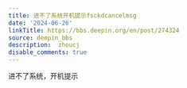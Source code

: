 ```yaml
---
title: 进不了系统开机提示fsckdcancelmsg
date: '2024-06-26'
linkTitle: https://bbs.deepin.org/en/post/274324
source: deepin_bbs
description:  zhoucj 
disable_comments: true
---
```

进不了系统，开机提示
